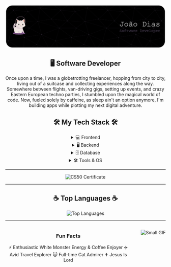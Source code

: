 <div align="center">

<img src="./github-header-banner.png" alt="Header" width="900"/>

  ## 🖥️ Software Developer
  Once upon a time, I was a globetrotting freelancer, hopping from city to city, living out of a suitcase and collecting experiences along the way. Somewhere between flights, van-driving gigs, setting up events, and crazy Eastern European techno parties, I stumbled upon the magical world of code. Now, fueled solely by caffeine, as sleep ain't an option anymore, I'm building apps while plotting my next digital adventure.
  
  ## 🛠️ My Tech Stack 🛠️
  
  <details>
    <summary>💻 Frontend</summary>
    <p align="center" style="display:flex; gap:15px; margin-top:10px;">
      <img src="https://cdn.jsdelivr.net/gh/devicons/devicon/icons/html5/html5-original.svg" alt="HTML" width="50" title="HTML"/>
      <img src="https://cdn.jsdelivr.net/gh/devicons/devicon/icons/css3/css3-original.svg" alt="CSS" width="50" title="CSS"/>
      <img src="https://cdn.jsdelivr.net/gh/devicons/devicon/icons/javascript/javascript-original.svg" alt="JavaScript" width="50" title="JavaScript"/>
      <img src="https://cdn.jsdelivr.net/gh/devicons/devicon/icons/bootstrap/bootstrap-plain.svg" alt="Bootstrap" width="50" title="Bootstrap"/>
      <img src="https://cdn.jsdelivr.net/gh/devicons/devicon/icons/react/react-original.svg" alt="React" width="50" title="React"/>
    </p>
  </details>
  
  <details>
    <summary>🖥️ Backend</summary>
    <p align="center" style="display:flex; gap:15px; margin-top:10px;">
      <img src="https://cdn.jsdelivr.net/gh/devicons/devicon/icons/c/c-original.svg" alt="C" width="50" title="C"/>
      <img src="https://cdn.jsdelivr.net/gh/devicons/devicon/icons/java/java-original.svg" alt="Java" width="50" title="Java"/>
      <img src="https://cdn.jsdelivr.net/gh/devicons/devicon/icons/python/python-original.svg" alt="Python" width="50" title="Python"/>
      <img src="https://cdn.jsdelivr.net/gh/devicons/devicon/icons/nodejs/nodejs-original.svg" alt="Node.js" width="50" title="Node.js"/>
      <img src="https://cdn.jsdelivr.net/gh/devicons/devicon/icons/flask/flask-original.svg" alt="Flask" width="50" title="Flask"/>
    </p>
  </details>
  
  <details>
    <summary>🗄️ Database</summary>
    <p align="center" style="display:flex; gap:15px; margin-top:10px;">
      <img src="https://cdn.jsdelivr.net/gh/devicons/devicon/icons/mysql/mysql-original.svg" alt="MySQL" width="50" title="MySQL"/>
      <img src="https://cdn.jsdelivr.net/gh/devicons/devicon/icons/mongodb/mongodb-original.svg" alt="MongoDB" width="50" title="MongoDB"/>
    </p>
  </details>
  
  <details>
    <summary>🛠️ Tools & OS</summary>
    <p align="center" style="display:flex; gap:15px; margin-top:10px;">
      <img src="https://cdn.jsdelivr.net/gh/devicons/devicon/icons/git/git-original.svg" alt="Git" width="50" title="Git"/>
      <img src="https://cdn.jsdelivr.net/gh/devicons/devicon/icons/linux/linux-original.svg" alt="Linux" width="50" title="Linux"/>
    </p>
  </details>
  
  ---
  
  ![CS50 Certificate](https://img.shields.io/badge/CS50-Certificate-blue)
  
  ---
  
  ## ☕ Top Languages ☕
  ![Top Languages](https://github-readme-stats.vercel.app/api/top-langs/?username=joaodias23&layout=compact&theme=radical)
  
  ---
  
  <div style="display:flex; align-items:flex-start; gap:15px;">
    <div style="flex:1;">
      
  ### Fun Facts
   ⚡ Enthusiastic White Monster Energy & Coffee Enjoyer
   ✈️ Avid Travel Explorer
   🐱 Full-time Cat Admirer
   ✝️ Jesus Is Lord
    </div>
    
  <img src="https://media3.giphy.com/media/v1.Y2lkPTc5MGI3NjExN3FydjZzYjY5OXRoODV2MW81YTE1ZnBpbWlqZDltNnI3bnZ4dmIybSZlcD12MV9pbnRlcm5hbF9naWZfYnlfaWQmY3Q9Zw/3oKIPnAiaMCws8nOsE/giphy.gif" 
         width="200" 
         alt="Small GIF"/>
  
  </div>

</div>


